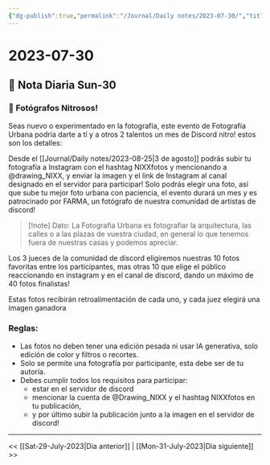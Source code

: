 ```yaml
---
{"dg-publish":true,"permalink":"/Journal/Daily notes/2023-07-30/","title":"2023-07-30","tags":["Daily",""],"created":"2023-07-30T16:48:58.145-05:00","updated":"2023-09-08T19:36:26.938-05:00"}
---
```



# 2023-07-30

## 📅 Nota Diaria Sun-30

### 🚀 Fotógrafos Nitrosos!

Seas nuevo o experimentado en la fotografía, este evento de Fotografía Urbana podría darte a tí y a otros 2 talentos un mes de Discord nitro! estos son los detalles:

Desde el [[Journal/Daily notes/2023-08-25\|3 de agosto]] podrás subir tu fotografía a Instagram con el hashtag NIXXfotos y mencionando a @drawing_NIXX, y enviar la imagen y el link de Instagram al canal designado en el servidor para participar! Solo podrás elegir una foto, así que sube tu mejor foto urbana con paciencia, el evento durará un mes y es patrocinado por FARMA, un fotógrafo de nuestra comunidad de artistas de discord!

> [!note] Dato:
> La Fotografia Urbana es fotografiar la arquitectura, las calles o a las plazas de vuestra ciudad, en general lo que tenemos fuera de nuestras casas y podemos apreciar.

Los 3 jueces de la comunidad de discord eligiremos nuestras 10 fotos favoritas entre los participantes, mas otras 10 que elige el público reaccionando en instagram y en el canal de discord, dando un máximo de 40 fotos finalistas!

Estas fotos recibirán retroalimentación de cada uno, y cada juez elegirá una imagen ganadora

### Reglas:

- Las fotos no deben tener una edición pesada ni usar IA generativa, solo edición de color y filtros o recortes.
- Solo se permite una fotografía por participante, esta debe ser de tu autoría.
- Debes cumplir todos los requisitos para participar:
	- estar en el servidor de discord 
	- mencionar la cuenta de @Drawing_NIXX y el hashtag NIXXfotos en tu publicación,
	- y por último subir la publicación junto a la imagen en el servidor de discord!


- - - 

<< [[Sat-29-July-2023\|Dia anterior]] | [[Mon-31-July-2023\|Dia siguiente]] >>
